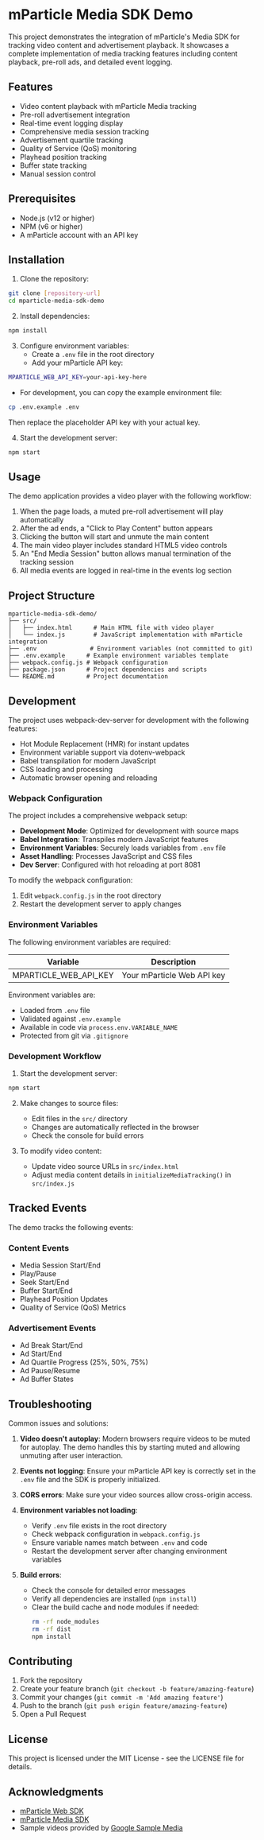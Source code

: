 # mParticle Media SDK Demo

This project demonstrates the integration of mParticle's Media SDK for tracking video content and advertisement playback. It showcases a complete implementation of media tracking features including content playback, pre-roll ads, and detailed event logging.

## Features

- Video content playback with mParticle Media tracking
- Pre-roll advertisement integration
- Real-time event logging display
- Comprehensive media session tracking
- Advertisement quartile tracking
- Quality of Service (QoS) monitoring
- Playhead position tracking
- Buffer state tracking
- Manual session control

## Prerequisites

- Node.js (v12 or higher)
- NPM (v6 or higher)
- A mParticle account with an API key

## Installation

1. Clone the repository:
```bash
git clone [repository-url]
cd mparticle-media-sdk-demo
```

2. Install dependencies:
```bash
npm install
```

3. Configure environment variables:
   - Create a `.env` file in the root directory
   - Add your mParticle API key:
```bash
MPARTICLE_WEB_API_KEY=your-api-key-here
```
   - For development, you can copy the example environment file:
```bash
cp .env.example .env
```
   Then replace the placeholder API key with your actual key.

4. Start the development server:
```bash
npm start
```

## Usage

The demo application provides a video player with the following workflow:

1. When the page loads, a muted pre-roll advertisement will play automatically
2. After the ad ends, a "Click to Play Content" button appears
3. Clicking the button will start and unmute the main content
4. The main video player includes standard HTML5 video controls
5. An "End Media Session" button allows manual termination of the tracking session
6. All media events are logged in real-time in the events log section

## Project Structure

```
mparticle-media-sdk-demo/
├── src/
│   ├── index.html      # Main HTML file with video player
│   └── index.js        # JavaScript implementation with mParticle integration
├── .env               # Environment variables (not committed to git)
├── .env.example      # Example environment variables template
├── webpack.config.js # Webpack configuration
├── package.json      # Project dependencies and scripts
└── README.md         # Project documentation
```

## Development

The project uses webpack-dev-server for development with the following features:

- Hot Module Replacement (HMR) for instant updates
- Environment variable support via dotenv-webpack
- Babel transpilation for modern JavaScript
- CSS loading and processing
- Automatic browser opening and reloading

### Webpack Configuration

The project includes a comprehensive webpack setup:

- **Development Mode**: Optimized for development with source maps
- **Babel Integration**: Transpiles modern JavaScript features
- **Environment Variables**: Securely loads variables from `.env` file
- **Asset Handling**: Processes JavaScript and CSS files
- **Dev Server**: Configured with hot reloading at port 8081

To modify the webpack configuration:
1. Edit `webpack.config.js` in the root directory
2. Restart the development server to apply changes

### Environment Variables

The following environment variables are required:

| Variable | Description |
|----------|-------------|
| MPARTICLE_WEB_API_KEY | Your mParticle Web API key |

Environment variables are:
- Loaded from `.env` file
- Validated against `.env.example`
- Available in code via `process.env.VARIABLE_NAME`
- Protected from git via `.gitignore`

### Development Workflow

1. Start the development server:
```bash
npm start
```

2. Make changes to source files:
   - Edit files in the `src/` directory
   - Changes are automatically reflected in the browser
   - Check the console for build errors

3. To modify video content:
   - Update video source URLs in `src/index.html`
   - Adjust media content details in `initializeMediaTracking()` in `src/index.js`

## Tracked Events

The demo tracks the following events:

### Content Events
- Media Session Start/End
- Play/Pause
- Seek Start/End
- Buffer Start/End
- Playhead Position Updates
- Quality of Service (QoS) Metrics

### Advertisement Events
- Ad Break Start/End
- Ad Start/End
- Ad Quartile Progress (25%, 50%, 75%)
- Ad Pause/Resume
- Ad Buffer States

## Troubleshooting

Common issues and solutions:

1. **Video doesn't autoplay**: Modern browsers require videos to be muted for autoplay. The demo handles this by starting muted and allowing unmuting after user interaction.

2. **Events not logging**: Ensure your mParticle API key is correctly set in the `.env` file and the SDK is properly initialized.

3. **CORS errors**: Make sure your video sources allow cross-origin access.

4. **Environment variables not loading**: 
   - Verify `.env` file exists in the root directory
   - Check webpack configuration in `webpack.config.js`
   - Ensure variable names match between `.env` and code
   - Restart the development server after changing environment variables

5. **Build errors**:
   - Check the console for detailed error messages
   - Verify all dependencies are installed (`npm install`)
   - Clear the build cache and node modules if needed:
     ```bash
     rm -rf node_modules
     rm -rf dist
     npm install
     ```

## Contributing

1. Fork the repository
2. Create your feature branch (`git checkout -b feature/amazing-feature`)
3. Commit your changes (`git commit -m 'Add amazing feature'`)
4. Push to the branch (`git push origin feature/amazing-feature`)
5. Open a Pull Request

## License

This project is licensed under the MIT License - see the LICENSE file for details.

## Acknowledgments

- [mParticle Web SDK](https://github.com/mParticle/mparticle-web-sdk)
- [mParticle Media SDK](https://github.com/mParticle/mparticle-web-media-sdk)
- Sample videos provided by [Google Sample Media](https://github.com/google/sample-media) 